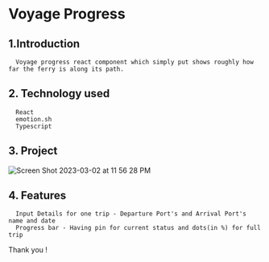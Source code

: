 # Voyage Progress

## 1.Introduction
      Voyage progress react component which simply put shows roughly how far the ferry is along its path.
      
## 2. Technology used
      React
      emotion.sh
      Typescript

## 3. Project
![Screen Shot 2023-03-02 at 11 56 28 PM](https://user-images.githubusercontent.com/47104798/222579119-f9d7a5cf-5954-4763-bb00-6f531e42eb81.png)

## 4. Features
      Input Details for one trip - Departure Port's and Arrival Port's name and date
      Progress bar - Having pin for current status and dots(in %) for full trip

Thank you !
